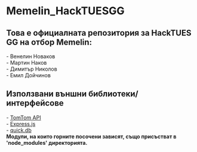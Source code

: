 # Memelin_HackTUESGG
## Това е официалната репозитория за HackTUES GG на отбор Memelin:<br>
\- Венелин Новаков<br>
\- Мартин Наков<br>
\- Димитър Николов<br>
\- Емил Дойчинов<br>

## Използвани външни библиотеки/интерфейсове
\- [TomTom API](https://developer.tomtom.com/maps-sdk-web-js)<br>
\- [Express.js](http://expressjs.com/)<br>
\- [quick.db](https://quickdb.js.org/)<br>
<b>Модули, на които горните посочени зависят, също присъстват в 'node_modules' директорията.</b>
